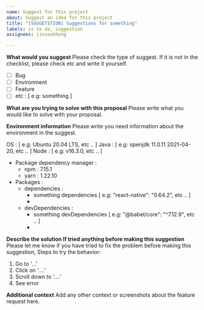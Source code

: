 ```yaml
---
name: Suggest for this project
about: Suggest an idea for this project
title: "[SUGGETSTION] Suggestions for something"
labels: is to do, suggestion
assignees: jinseobhong

---
```


**What would you suggest**
Please check the type of suggest. If it is not in the checklist, please check etc and write it yourself.

- [ ] Bug
- [ ] Environment
- [ ] Feature
- [ ] etc : [ e.g: something ]

**What are you trying to solve with this proposal**
Please write what you would like to solve with your proposal.

**Environment information**
Please write you need information about the environment in the suggest.

OS : [ e.g: Ubuntu 20.04 LTS, etc .. ]
Java : [ e.g: openjdk 11.0.11 2021-04-20, etc .. ]
Node : [ e.g: v16.3.0, etc .. ]
   - Package dependency manager :
      - npm : 7.15.1
      - yarn : 1.22.10
   - Packages :
      - dependencies :
         - something dependencies [ e.g: "react-native": "0.64.2", etc .. ]
         -
      - devDependencies :
         - something devDependencies [ e.g: "@babel/core": "^7.12.9", etc .. ]
         -

**Describe the solution If tried anything before making this suggestion**
Please let me know if you have tried to fix the problem before making this suggestion, Steps to try the behavior:
1. Go to '...'
2. Click on '....'
3. Scroll down to '....'
4. See error

**Additional context**
Add any other context or screenshots about the feature request here.
